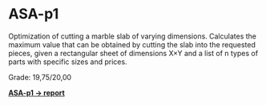 # ASA-p1

Optimization of cutting a marble slab of varying dimensions. Calculates the maximum value that can be obtained by cutting the slab into the requested pieces, given a rectangular sheet of dimensions
X×Y and a list of n types of parts with specific sizes and prices.

Grade: 19,75/20,00

[**ASA-p1 -> report**](https://www.overleaf.com/project/6469ecdf91b5b21c93242054)
